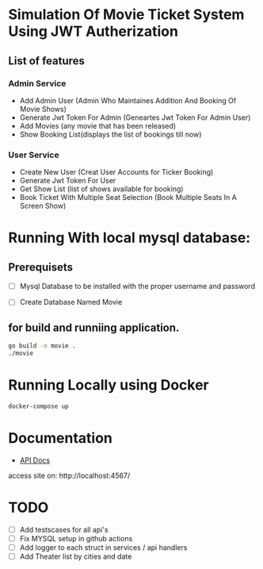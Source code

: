 # Simulation Of Movie Ticket System Using JWT Autherization

## List of features

### Admin Service
* Add Admin User (Admin Who Maintaines Addition And Booking Of Movie Shows)
* Generate Jwt Token For Admin (Geneartes Jwt Token For Admin User)
* Add Movies (any movie that has been released)
* Show Booking List(displays the list of bookings till now)

### User Service
* Create New User (Creat User Accounts for Ticker Booking)
* Generate Jwt Token For User
* Get Show List (list of shows available for booking)
* Book Ticket With Multiple Seat Selection (Book Multiple Seats In A Screen Show)

# Running With local mysql database:

## Prerequisets
- [ ] Mysql Database to be installed with the proper username and password
- [ ] Create Database Named Movie


## for build and runniing application.
```bash
go build -o movie .
./movie
```

# Running Locally using Docker

```bash
docker-compose up
```
# Documentation

* [API Docs](docs/api-docs/index.md)


access site on: http://localhost:4567/

# TODO

- [ ] Add testscases for all api's
- [ ] Fix MYSQL setup in github actions
- [ ] Add logger to each struct in services / api handlers
- [ ] Add  Theater list by cities and date
